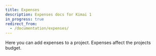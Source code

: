 ```yaml
---
title: Expenses
description: Expenses docs for Kimai 1
in_progress: true
redirect_from:
  - /documentation/expenses/
---
```


Here you can add expenses to a project. Expenses affect the projects budget.
